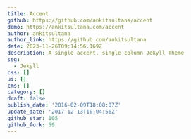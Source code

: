 ```yaml
---
title: Accent
github: https://github.com/ankitsultana/accent
demo: https://ankitsultana.com/accent
author: ankitsultana
author_link: https://github.com/ankitsultana
date: 2023-11-26T09:14:56.169Z
description: A single accent, single column Jekyll Theme
ssg:
  - Jekyll
css: []
ui: []
cms: []
category: []
draft: false
publish_date: '2016-02-09T18:08:07Z'
update_date: '2017-12-13T10:04:56Z'
github_star: 105
github_fork: 59
---
```

